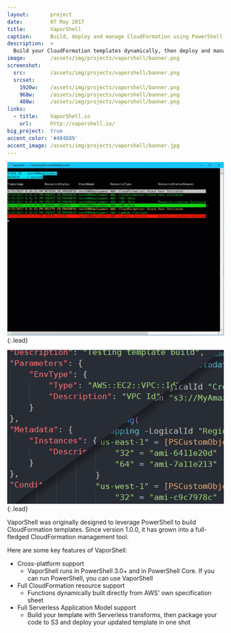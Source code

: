 ```yaml
---
layout:       project
date:         07 May 2017
title:        VaporShell
caption:      Build, deploy and manage CloudFormation using PowerShell.
description:  >
  Build your CloudFormation templates dynamically, then deploy and manage your stacks. All with VaporShell.
image:        /assets/img/projects/vaporshell/banner.png
screenshot:
  src:        /assets/img/projects/vaporshell/banner.png
  srcset:
    1920w:    /assets/img/projects/vaporshell/banner.png
    960w:     /assets/img/projects/vaporshell/banner.png
    480w:     /assets/img/projects/vaporshell/banner.png
links:
  - title:    VaporShell.io
    url:      http://vaporshell.io/
big_project:  true
accent_color: '#484D89'
accent_image: /assets/img/projects/vaporshell/banner.jpg
---
```


![Typeface](../assets/img/projects/vaporshell/Watch-Stacks.gif){:.lead}

![Typeface](../assets/img/projects/vaporshell/pic02.jpg){:.lead}

VaporShell was originally designed to leverage PowerShell to build CloudFormation templates. Since version 1.0.0, it has grown into a full-fledged CloudFormation management tool.

Here are some key features of VaporShell:
* Cross-platform support
  * VaporShell runs in PowerShell 3.0+ and in PowerShell Core. If you can run PowerShell, you can use VaporShell
* Full CloudFormation resource support
  * Functions dynamically built directly from AWS' own specification sheet
* Full Serverless Application Model support
  * Build your template with Serverless transforms, then package your code to S3 and deploy your updated template in one shot

